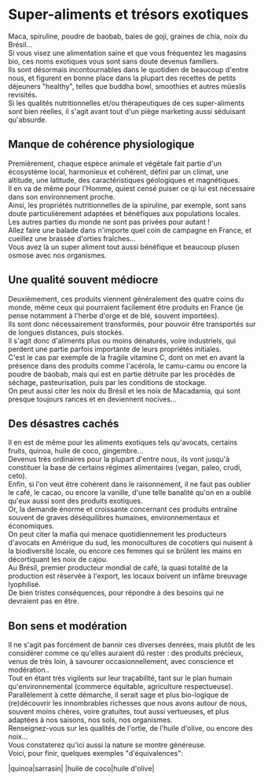 # Super-aliments et trésors exotiques

Maca, spiruline, poudre de baobab, baies de goji, graines de chia, noix du Brésil...  
Si vous visez une alimentation saine et que vous fréquentez les magasins bio, ces noms exotiques vous sont sans doute devenus familiers.  
Ils sont désormais incontournables dans le quotidien de beaucoup d'entre nous, et figurent en bonne place dans la plupart des recettes de petits déjeuners "healthy", telles que buddha bowl, smoothies et autres müeslis revisités.  
Si les qualités nutritionnelles et/ou thérapeutiques de ces super-aliments sont bien réelles, il s'agit avant tout d'un piège marketing aussi séduisant qu'absurde.  

## Manque de cohérence physiologique

Premièrement, chaque espèce animale et végétale fait partie d'un écosystème local, harmonieux et cohérent, défini par un climat, une altitude, une latitude, des caractéristiques géologiques et magnétiques.  
Il en va de même pour l'Homme, quiest censé puiser ce qi lui est nécessaire dans son environnement proche.  
Ainsi, les propriétés nutritionnelles de la spiruline, par exemple, sont sans doute particulièrement adaptées et bénéfiques aux populations locales.  
Les autres parties du monde ne sont pas privées pour autant !  
Allez faire une balade dans n'importe quel coin de campagne en France, et cueillez une brassée d'orties fraîches...  
Vous avez là un super aliment tout aussi bénéfique et beaucoup plusen osmose avec nos organismes.

## Une qualité souvent médiocre

Deuxièmement, ces produits viennent généralement des quatre coins du monde, même ceux qui pourraient facilement être produits en France (je pense notamment à l'herbe d'orge et de blé, souvent importées).  
Ils sont donc nécessairement transformés, pour pouvoir être transportés sur de longues distances, puis stockés.  
Il s'agit donc d'aliments plus ou moins dénaturés, voire industriels, qui perdent une partie parfois importante de leurs propriétés initiales.  
C'est le cas par exemple de la fragile vitamine C, dont on met en avant la présence dans des produits comme l'acérola, le camu-camu ou encore la poudre de baobab, mais qui est en partie détruite par les procédés de séchage, pasteurisation, puis par les conditions de stockage.  
On peut aussi citer les noix du Brésil et les noix de Macadamia, qui sont presque toujours rances et en deviennent nocives...

## Des désastres cachés

Il en est de même pour les aliments exotiques tels qu'avocats, certains fruits, quinoa, huile de coco, gingembre...  
Devenus très ordinaires pour la plupart d'entre nous, ils vont jusqu'à constituer la base de certains régimes alimentaires (vegan, paleo, crudi, ceto).  
Enfin, si l'on veut être cohérent dans le raisonnement, il ne faut pas oublier le café, le cacao, ou encore la vanille, d'une telle banalité qu'on en a oublié qu'eux aussi sont des produits exotiques.  
Or, la demande énorme et croissante concernant ces produits entraîne souvent de graves déséquilibres humaines, environnementaux et économiques.  
On peut citer la mafia qui menace quotidiennement les producteurs d'avocats en Amérique du sud, les monocultures de cocotiers qui nuisent à la biodiversité locale, ou encore ces femmes qui se brûlent les mains en décortiquant les noix de cajou.  
Au Brésil, premier producteur mondial de café, la quasi totalité de la production est réservée à l'export, les locaux boivent un infâme breuvage lyophilisé.  
De bien tristes conséquences, pour répondre à des besoins qui ne devraient pas en être.

## Bon sens et modération

Il ne s'agit pas forcément de bannir ces diverses denrées, mais plutôt de les considérer comme ce qu'elles auraient dû rester : des produits précieux, venus de très loin, à savourer occasionnellement, avec conscience et modération..  
Tout en étant très vigilents sur leur traçabilité, tant sur le plan humain qu'environnemental (commerce équitable, agriculture respectueuse).  
Parallèlement à cette démarche, il serait sage et plus bio-logique de (re)découvrir les innombrables richesses que nous avons autour de nous, souvent moins chères, voire gratuites, tout aussi vertueuses, et plus adaptées à nos saisons, nos sols, nos organismes.  
Renseignez-vous sur les qualités de l'ortie, de l'huile d'olive, ou encore des noix...  
Vous constaterez qu'ici aussi la nature se montre généreuse.  
Voici, pour finir, quelques exemples "d'équivalences":

|quinoa|sarrasin|
|huile de coco|huile d'olive|

